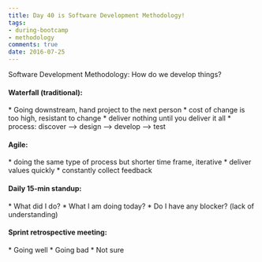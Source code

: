 ```yaml
---
title: Day 40 is Software Development Methodology!
tags: 
- during-bootcamp
- methodology
comments: true
date: 2016-07-25
---
```


Software Development Methodology: How do we develop things?

<h4> Waterfall (traditional): </h4>
* Going downstream, hand project to the next person
* cost of change is too high, resistant to change 
* deliver nothing until you deliver it all
* process: discover --> design --> develop --> test

<h4> Agile: </h4>
* doing the same type of process but shorter time frame, iterative
* deliver values quickly
* constantly collect feedback

<h4> Daily 15-min standup: </h4>
* What did I do? 
* What I am doing today? 
* Do I have any blocker? (lack of understanding)

<h4> Sprint retrospective meeting: </h4>
* Going well 
* Going bad
* Not sure
